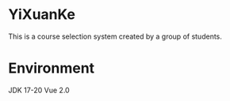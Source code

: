 # YiXuanKe
This is a course selection system created by a group of students.
# Environment
JDK 17-20
Vue 2.0
